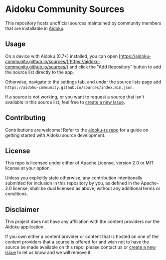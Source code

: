 # Aidoku Community Sources

This repository hosts unofficial sources maintained by community members that are installable in [Aidoku](https://github.com/Aidoku/Aidoku).

## Usage

On a device with Aidoku (0.7+) installed, you can open [https://aidoku-community.github.io/sources/](https://aidoku-community.github.io/sources/) and click the "Add Repository" button to add the source list directly to the app.

Otherwise, navigate to the settings tab, and under the source lists page add `https://aidoku-community.github.io/sources/index.min.json`.

If a source is not working, or you want to request a source that isn't available in this source list, feel free to [create a new issue](https://github.com/Aidoku-Community/sources/issues).

## Contributing

Contributions are welcome! Refer to the [aidoku-rs repo](https://github.com/Aidoku/aidoku-rs/tree/next) for a guide on getting started with Aidoku source development.

## License

This repo is licensed under either of Apache License, version 2.0 or MIT license at your option.

Unless you explicitly state otherwise, any contribution intentionally submitted for inclusion in this repository by you, as defined in the Apache-2.0 license, shall be dual licensed as above, without any additional terms or conditions.

## Disclaimer

This project does not have any affiliation with the content providers nor the Aidoku application.

If you own either a content provider or content that is hosted on one of the content providers that a source is offered for and wish not to have the source be made available on this repo, please contact us or [create a new issue](https://github.com/Aidoku-Community/sources/issues/new) to let us know and we will remove it.
